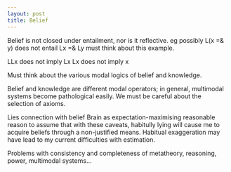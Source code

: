 ```yaml
---
layout: post
title: Belief
---
```


Belief is not closed under entailment, nor is it reflective.
eg possibly L(x =&amp; y) does not entail Lx =&amp; Ly must think about this example.

LLx does not imply Lx
Lx does not imply x

Must think about the various modal logics of belief and knowledge.

Belief and knowledge are different modal operators; in general, multimodal systems become pathological easily. We must be careful about the selection of axioms.

Lies connection with belief
Brain as expectation-maximising
reasonable reason to assume that with these caveats, habitully lying will cause me to acquire beliefs through a non-justified means.
Habitual exaggeration may have lead to my current difficulties with estimation.

Problems with consistency and completeness of metatheory, reasoning, power, multimodal systems...
